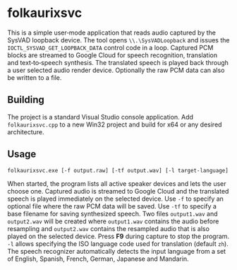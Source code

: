 # folkaurixsvc

This is a simple user‑mode application that reads audio captured by the
SysVAD loopback device.  The tool opens `\\.\SysVADLoopback` and issues
the `IOCTL_SYSVAD_GET_LOOPBACK_DATA` control code in a loop.  Captured
PCM blocks are streamed to Google Cloud for speech recognition,
translation and text‑to‑speech synthesis.  The translated speech is
played back through a user selected audio render device.  Optionally the
raw PCM data can also be written to a file.

## Building
The project is a standard Visual Studio console application.  Add
`folkaurixsvc.cpp` to a new Win32 project and build for x64 or any
desired architecture.

## Usage
```
folkaurixsvc.exe [-f output.raw] [-tf output.wav] [-l target-language]
```
When started, the program lists all active speaker devices and lets the
user choose one. Captured audio is streamed to Google Cloud and the
translated speech is played immediately on the selected device. Use
`-f` to specify an optional file where the raw PCM data will be saved. Use
`-tf` to specify a base filename for saving synthesized speech. Two files
`output1.wav` and `output2.wav` will be created where `output1.wav` contains
the audio before resampling and `output2.wav` contains the resampled audio
that is also played on the selected device.
Press **F9** during capture to stop the program. `-l` allows specifying
the ISO language code used for translation (default `zh`). The speech
recognizer automatically detects the input language from a set of
English, Spanish, French, German, Japanese and Mandarin.
